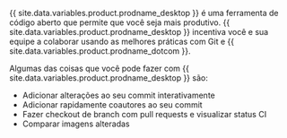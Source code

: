 {{ site.data.variables.product.prodname_desktop }} é uma ferramenta de código aberto que permite que você seja mais produtivo. {{ site.data.variables.product.prodname_desktop }} incentiva você e sua equipe a colaborar usando as melhores práticas com Git e {{ site.data.variables.product.prodname_dotcom }}.

Algumas das coisas que você pode fazer com {{ site.data.variables.product.prodname_desktop }} são:
- Adicionar alterações ao seu commit interativamente
- Adicionar rapidamente coautores ao seu commit
- Fazer checkout de branch com pull requests e visualizar status CI
- Comparar imagens alteradas
